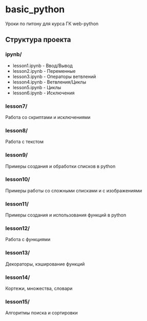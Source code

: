 # basic_python
Уроки по питону для курса ГК web-python

## Структура проекта

### ipynb/

- lesson1.ipynb - Ввод/Вывод
- lesson2.ipynb - Переменные
- lesson3.ipynb - Операторы ветвлений
- lesson4.ipynb - Ветвления/Циклы
- lesson5.ipynb - Циклы
- lesson6.ipynb - Исключения

### lesson7/
Работа со скриптами и исключениями

### lesson8/
Работа с текстом

### lesson9/
Примеры создания и обработки списков в python

### lesson10/
Примеры работы со сложными списками и с изображениями

### lesson11/
Примеры создания и использования функций в python

### lesson12/
Работа с функциями

### lesson13/
Декораторы, кэширование функций

### lesson14/
Кортежи, множества, словари

### lesson15/
Алгоритмы поиска и сортировки
